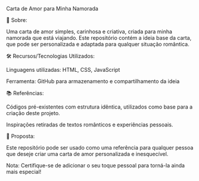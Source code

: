 Carta de Amor para Minha Namorada

💌 Sobre:

Uma carta de amor simples, carinhosa e criativa, criada para minha namorada que está viajando. Este repositório contém a ideia base da carta, que pode ser personalizada e adaptada para qualquer situação romântica.

🛠️ Recursos/Tecnologias Utilizados:

Linguagens utilizadas: HTML, CSS, JavaScript

Ferramenta: GitHub para armazenamento e compartilhamento da ideia

📚 Referências:

Códigos pré-existentes com estrutura idêntica, utilizados como base para a criação deste projeto.

Inspirações retiradas de textos românticos e experiências pessoais.

🎁 Proposta:

Este repositório pode ser usado como uma referência para qualquer pessoa que deseje criar uma carta de amor personalizada e inesquecível.

Nota: Certifique-se de adicionar o seu toque pessoal para torná-la ainda mais especial!

